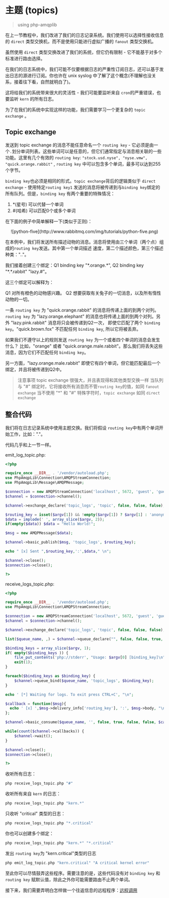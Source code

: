 # 主题 (topics)

> using php-amqplib

在上一节教程中，我们改进了我们的日志记录系统。我们使用可以选择性接收信息的 ```direct``` 类型交换机，而不是使用只能进行虚拟广播的 ```fanout``` 类型交换机。

虽然使用 ```direct``` 类型交换改进了我们的系统，但它仍有限制 - 它不能基于对多个标准进行路由选择。

在我们的日志系统中，我们可能不仅要根据日志的严重性订阅日志，还可以基于发出日志的源进行订阅。你也许在 unix syslog 中了解了这个概念(不理解也没关系，接着往下看，自然就明白了)。

这将给我们的系统带来很大的灵活性 - 我们可能要监听来自 ```cron```的严重错误，也要监听 ```kern``` 的所有日志。

为了在我们的系统中实现这样的功能，我们需要学习一个更复杂的 ```topic exchange``` 。

## Topic exchange

发送到 topic exchange 的消息不能任意命名一个 ```routing key``` - 它必须是由一个```.```划分单词列表。这些单词可以是任意的，但它们通常指定与消息相关联的一些功能。这里有几个有效的 ```routing key```: ```"stock.usd.nyse", "nyse.vmw", "quick.orange.rabbit"``` , ```routing key``` 中可以包含多个单词，最多可以达到255个字节。

````binding key````也必须是相同的形式。```topic exchange```背后的逻辑类似于 ```direct exchange``` - 使用特定```routing key1``` 发送的消息将被传递到与```binding key```绑定的所有队列。但是，```binding key``` 有两个重要的特殊情况：

1. *(星号) 可以代替一个单词
2. \#(哈希) 可以匹配0个或多个单词

在下面的例子中简单解释一下(类似于正则)：

<center> ![python-five](http://www.rabbitmq.com/img/tutorials/python-five.png) </center>

在本例中，我们将发送所有描述动物的消息。消息将使用由三个单词（两个点）组成的```routing key```发送。其中第一个单词描述 速度，第二个描述颜色，第三个描述种类："<speed>.<colour>.<species>"。

我们接着创建三个绑定：Q1 binding key "\*.orange.\*", Q2 binding key "\*.\*.rabbit" "lazy.#"。

这三个绑定可以解释为：

Q1 对所有橙色的动物感兴趣。
Q2 想要获取有关兔子的一切消息，以及所有惰性动物的一切。

一条 ```routing key``` 为 "quick.orange.rabbit" 的消息将传递上面的到两个对列。```routing key``` 为 "lazy.orange.elephant" 的消息也将传递上面的到两个对列。另外 "lazy.pink.rabbit" 消息将只会被传递到Q2一次， 即使它匹配了两个 ```binding key```。"quick.brown.fox" 不匹配任何 ```binding key```, 所以它将被丢弃。

如果我们不遵守以上的规则发送 ```routing key``` 为一个或者四个单词的消息会发生什么？ 比如，"orange" 或者 "quick.orange.male.rabbit"。那么我们将丢失这些消息，因为它们不匹配任何 ```binding key```。

另一方面，"lazy.orange.male.rabbit" 即使它有四个单词，但它能匹配最后一个绑定，并且将被传递到Q2中。

> 注意事项
> topic exchange 很强大，并且表现得和其他类型交换一样
> 当队列与 "#" 绑定时，它将接收所有消息而不管```routing key```的值，如同 ```fanout exchange```
> 当不使用 "*" 和 "#" 特殊字符时，```topic exchange``` 如同 ```direct exchange```

## 整合代码

我们将在日志记录系统中使用主题交换。我们将假设 ```routing key```中有两个单词开始工作，比如："<facility>.<severity>"。

代码几乎和上一节一样。

emit_log_topic.php:

```php
<?php

require_once __DIR__ . '/vendor/autoload.php';
use PhpAmqpLib\Connection\AMQPStreamConnection;
use PhpAmqpLib\Message\AMQPMessage;

$connection = new AMQPStreamConnection('localhost', 5672, 'guest', 'guest');
$channel = $connection->channel();

$channel->exchange_declare('topic_logs', 'topic', false, false, false);

$routing_key = isset($argv[1]) && !empty($argv[1]) ? $argv[1] : 'anonymous.info';
$data = implode(' ', array_slice($argv, 2));
if(empty($data)) $data = "Hello World!";

$msg = new AMQPMessage($data);

$channel->basic_publish($msg, 'topic_logs', $routing_key);

echo " [x] Sent ",$routing_key,':',$data," \n";

$channel->close();
$connection->close();

?>
```

receive_logs_topic.php:

```php
<?php

require_once __DIR__ . '/vendor/autoload.php';
use PhpAmqpLib\Connection\AMQPStreamConnection;

$connection = new AMQPStreamConnection('localhost', 5672, 'guest', 'guest');
$channel = $connection->channel();

$channel->exchange_declare('topic_logs', 'topic', false, false, false);

list($queue_name, ,) = $channel->queue_declare("", false, false, true, false);

$binding_keys = array_slice($argv, 1);
if( empty($binding_keys )) {
    file_put_contents('php://stderr', "Usage: $argv[0] [binding_key]\n");
    exit(1);
}

foreach($binding_keys as $binding_key) {
    $channel->queue_bind($queue_name, 'topic_logs', $binding_key);
}

echo ' [*] Waiting for logs. To exit press CTRL+C', "\n";

$callback = function($msg){
  echo ' [x] ',$msg->delivery_info['routing_key'], ':', $msg->body, "\n";
};

$channel->basic_consume($queue_name, '', false, true, false, false, $callback);

while(count($channel->callbacks)) {
    $channel->wait();
}

$channel->close();
$connection->close();

?>
```

收听所有日志：

```php
php receive_logs_topic.php "#"
```

收听所有来自 ```kern``` 的日志：

```php
php receive_logs_topic.php "kern.*"
```

只收听 "critical" 类型的日志：

```php
php receive_logs_topic.php "*.critical"
```

你也可以创建多个绑定：

```php
php receive_logs_topic.php "kern.*" "*.critical"
```

发出 ```routing key```为 "kern.critical"类型的日志

```php
php emit_log_topic.php "kern.critical" "A critical kernel error"
```

至此你可以尽情鼓弄这些程序。需要注意的是，这些代码没有对 ```binding key``` 和 ```routing key``` 赋默认值，除此之外你可能需要路由不止两个单词。

接下来，我们需要弄明白怎样做一个往返信息的远程程序：[远程调用]()
